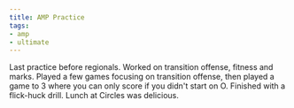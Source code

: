```yaml
---
title: AMP Practice
tags:
- amp
- ultimate
---
```


Last practice before regionals. Worked on transition offense, fitness and marks. Played a few games focusing on transition offense, then played a game to 3 where you can only score if you didn't start on O. Finished with a flick-huck drill.
Lunch at Circles was delicious.
